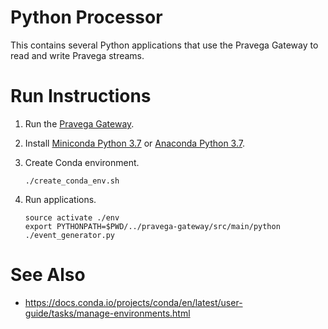 # Python Processor

This contains several Python applications that use the Pravega Gateway to read and write Pravega streams.

# Run Instructions

1. Run the [Pravega Gateway](../pravega-gateway/README.md).

2. Install [Miniconda Python 3.7](https://docs.conda.io/en/latest/miniconda.html) or
   [Anaconda Python 3.7](https://www.anaconda.com/distribution/#download-section).

3. Create Conda environment.
    ```
    ./create_conda_env.sh
    ```

4. Run applications.
    ```
    source activate ./env
    export PYTHONPATH=$PWD/../pravega-gateway/src/main/python
    ./event_generator.py
    ```

# See Also

- https://docs.conda.io/projects/conda/en/latest/user-guide/tasks/manage-environments.html
